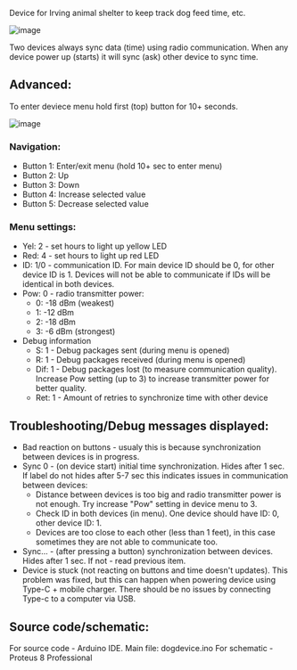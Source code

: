 Device for Irving animal shelter to keep track dog feed time, etc.

![image](https://github.com/user-attachments/assets/f280f908-aaa5-4a76-998f-9f02889430af)


Two devices always sync data (time) using radio communication.
When any device power up (starts) it will sync (ask) other device to sync time.


## Advanced:
To enter deviece menu hold first (top) button for 10+ seconds.

![image](https://github.com/user-attachments/assets/07e4916b-fa50-491b-83e6-4bd023b98e36)


### Navigation:

* Button 1: Enter/exit menu (hold 10+ sec to enter menu)
* Button 2: Up
* Button 3: Down
* Button 4: Increase selected value
* Button 5: Decrease selected value


### Menu settings:
* Yel: 2 - set hours to light up yellow LED
* Red: 4 - set hours to light up red LED
* ID: 1/0 - communication ID. For main device ID should be 0, for other device ID is 1. Devices will not be able to communicate if IDs will be identical in both devices.
* Pow: 0 - radio transmitter power:
   - 0: -18 dBm (weakest)
   - 1: -12 dBm
   - 2: -18 dBm
   - 3: -6 dBm (strongest)
* Debug information
   - S: 1 - Debug packages sent (during menu is opened)
   - R: 1 - Debug packages received (during menu is opened)
   - Dif: 1 - Debug packages lost (to measure communication quality). Increase Pow setting (up to 3) to increase transmitter power for better quality.
   - Ret: 1 - Amount of retries to synchronize time with other device
 
## Troubleshooting/Debug messages displayed:
* Bad reaction on buttons - usualy this is because synchronization between devices is in progress.
* Sync 0 - (on device start) initial time synchronization. Hides after 1 sec. If label do not hides after 5-7 sec this indicates issues in communication between devices:
   - Distance between devices is too big and radio transmitter power is not enough. Try increase "Pow" setting in device menu to 3.
   - Check ID in both devices (in menu). One device should have ID: 0, other device ID: 1.
   - Devices are too close to each other (less than 1 feet), in this case sometimes they are not able to communicate too.
* Sync... - (after pressing a button) synchronization between devices. Hides after 1 sec. If not - read previous item.
* Device is stuck (not reacting on buttons and time doesn't updates). This problem was fixed, but this can happen when powering device using Type-C + mobile charger. There should be no issues by connecting Type-c to a computer via USB.


## Source code/schematic:

For source code - Arduino IDE. Main file: dogdevice.ino 
For schematic - Proteus 8 Professional
